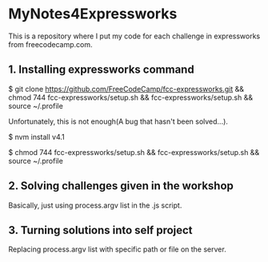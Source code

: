 # MyNotes4Expressworks
This is a repository where I put my code for each challenge in expressworks from freecodecamp.com.

## 1. Installing expressworks command
$ git clone https://github.com/FreeCodeCamp/fcc-expressworks.git && chmod 744 fcc-expressworks/setup.sh && fcc-expressworks/setup.sh && source ~/.profile

Unfortunately, this is not enough(A bug that hasn't been solved...).

$ nvm install v4.1

$ chmod 744 fcc-expressworks/setup.sh && fcc-expressworks/setup.sh && source ~/.profile

## 2. Solving challenges given in the workshop

Basically, just using process.argv list in the .js script.

## 3. Turning solutions into self project

Replacing process.argv list with specific path or file on the server. 
